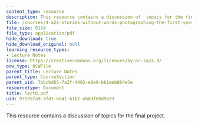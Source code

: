 ```yaml
---
content_type: resource
description: This resource contains a discussion of  topics for the final project.
file: /courses/4-a21-stories-without-words-photographing-the-first-year-fall-2006/97595fa93fd7bd41b1b7eb8df89d9a93_lect8.pdf
file_size: 9154
file_type: application/pdf
hide_download: true
hide_download_original: null
learning_resource_types:
- Lecture Notes
license: https://creativecommons.org/licenses/by-nc-sa/4.0/
ocw_type: OCWFile
parent_title: Lecture Notes
parent_type: CourseSection
parent_uid: 7bbcbd65-7a2f-4402-e8e9-bb1eeb864e3e
resourcetype: Document
title: lect8.pdf
uid: 97595fa9-3fd7-bd41-b1b7-eb8df89d9a93
---
```

This resource contains a discussion of  topics for the final project.